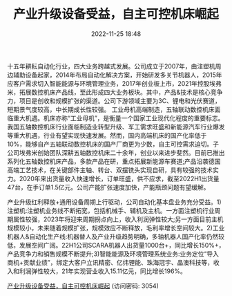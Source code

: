 ﻿---
title: 产业升级设备受益，自主可控机床崛起
date: 2022-11-25 18:48
tags:
- 拓斯达
updated: 1970-01-01 08:00:00
---

十五年耕耘自动化行业，四大业务跨越式发展。公司成立于2007年，由注塑机周边辅助设备起家，2014年布局自动化解决方案，开始研发多关节机器人，2015年应客户需求切入智能能源与环境管理业务，2017年创业板上市，2021年控股埃弗米，拓展数控机床产品线，至此形成四大业务板块。其中，产品&技术是核心竞争力，项目是创收和规模扩张的渠道。公司下游领域主要为3C、锂电和光伏赛道，短期景气度较高，中长期成长性较强。
工业母机高端制造，五轴联动数控机床面临重大机遇。机床亦称“工业母机”，是衡量一个国家工业现代化程度的重要标志。我国五轴数控机床行业面临制造业转型升级、军工需求旺盛和新能源汽车行业爆发等重大机遇，行业有望实现快速发展。然而，国内高端机床的国产化率低于10%，能够自产五轴联动数控机床的国产厂商更为少数，自主可控需求迫切。子公司埃弗米创始团队深耕五轴数控机床二十余年，创业以来进步斐然。目前已推出系列化五轴数控机床产品，多款产品在研，重点拓展新能源车赛道;产品沿袭德国高端工艺技术，在关键部件主轴、转台、双摆铣头实现自研，具有较强的技术实力。2020年来出货量收入快速增长，订单旺盛，供不应求，截至2022H1出货量47台，在手订单1.5亿元。公司产能扩张速度加快，产能瓶颈问题有望缓解。
<!-- more -->
产业升级红利释放+通用设备周期上行驱动，公司自动化基本盘业务充分受益。1)注塑机:注塑机业务线不断拓宽，包括机械手、辅机及主机。一方面注塑机行业周期属性较强，2023年将迎来周期拐点向上，收入利润弹性较大;另一方面目前主机规模较小，未来随着规模扩张，规模效应不断释放，毛利率增长空间较大。2)工业机器人&自动化生产线:机器替人及产业升级趋势明确，多轴机器人国产化率仍然较低，发展空间广阔。22H1公司SCARA机器人出货量1000台+，同比增长150%+，产品竞争力和销售规模不断提升;3)智能能源及环境管理系统业务:业务定位“导入商机+贡献业绩”，绑定大客户立讯精密、亿纬锂能、珠海冠宇、晶澳科技等，收入和利润弹性较大，21年实现营业收入15.11亿元，同比增长196%。

[产业升级设备受益，自主可控机床崛起](https://url12.ctfile.com/f/3948612-733912117-32c377?p=3054)
(访问密码: 3054)

